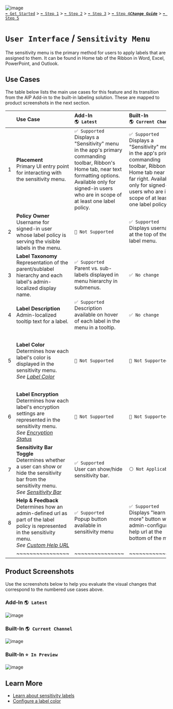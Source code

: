 ![image](https://user-images.githubusercontent.com/43501191/195164735-920ec45a-cd2c-41a1-9d22-6a557ca9ddc3.png)<br>
[`➡️ Get Started`](../../GetStarted.md) > [`➡️ Step 1`](../../AIP2MIPStep1.md) > [`➡️ Step 2`](../../AIP2MIPStep2.md) > [`➡️ Step 3`](../../AIP2MIPStep3.md) > [`➡️ Step 4`](../../AIP2MIPStep4.md)[***`Change Guide`***](../../CompareAIP2MIP.md) > [`➡️ Step 5`](../../AIP2MIPStep5.md)


# `User Interface` / `Sensitivity Menu`

The sensitivity menu is the primary method for users to apply labels that are assigned to them. It can be found in Home tab of the Ribbon in Word, Excel, PowerPoint, and Outlook.


## Use Cases

The table below lists the main use cases for this feature and its transition from the AIP Add-in to the built-in labeling solution. These are mapped to product screenshots in the next section.

|  | Use Case  | Add-In<br>`🌎 Latest`| Built-In<br>`🌎 Current Channel` | Built-In<br>`⭐ In Preview` |
| :----: | :---- | :---- | :---- | :---- |
| 1 | **Placement**<br>Primary UI entry point for interacting with the sensitivity menu. | `✅ Supported` <br>Displays a "Sensitivity" menu in the app's primary commanding toolbar, Ribbon's Home tab, near text formatting options. Available only for signed-in users who are in scope of at least one label policy. |  `✅ Supported` <br>Displays a "Sensitivity" menu in the app's primary commanding toolbar, Ribbon's Home tab near the far right. Available only for signed-in users who are in scope of at least one label policy. | `✅ No change` |
| 2 | **Policy Owner** <br>Username for signed-in user whose label policy is serving the visible labels in the menu. | `🚫 Not Supported` |  `✅ Supported` <br>Displays username at the top of the label menu. | `✅ No change` |
| 3 | **Label Taxonomy** <br>Representation of the parent/sublabel hierarchy and each label's admin-localized display name. | `✅ Supported` <br>Parent vs. sub-labels displayed in menu hierarchy in submenus. |  `✅ No change` | `✅ No change` |
| 4 | **Label Description** <br>Admin-localized tooltip text for a label.| `✅ Supported` <br>Description available on hover of each label in the menu in a tooltip.  |  `✅ No change` | `✅ No change` |
| 5 | **Label Color**<br>Determines how each label's color is displayed in the sensitivity menu.<br>*See [Label Color](LabelColors.md)* | `🚫 Not Supported` |  `🚫 Not Supported`| `✅ Supported` <br>Displays the color defined in the label information within the label icon. When no color is configured, the icon appears with no fill color. |
| 6 | **Label Encryption** <br>Determines how each label's encryption settings are represented in the sensitivity menu. <br>*See [Encryption Status](EncryptionStatus.md)* | `🚫 Not Supported` |  `🚫 Not Supported`| `✅ Supported` <br>Displays "lock" alongside label that applies encryption. |
| 7 | **Sensitivity Bar Toggle** <br>Determines whether a user can show or hide the sensitivity bar from the sensitivity menu.<br>*See [Sensitivity Bar](SensitivityBar.md)*| `✅ Supported` <br>User can show/hide sensitivity bar. |  `⚪ Not Applicable` | `🚫 Not Supported` |
| 8 | **Help & Feedback**   <br>Determines how an admin-defined url as part of the label policy is represented in the sensitivity menu.<br>*See [Custom Help URL](CustomHelpURL.md)*| `✅ Supported` <br>Popup button available in sensitivity menu |  `✅ Supported` <br>Displays "learn more" button with admin-configured help url at the bottom of the menu. | `✅ No change` |
|  | ~~~~~~~~~~~~~~~~ | ~~~~~~~~~~~~~~~ | ~~~~~~~~~~~~~~~ | ~~~~~~~~~~~~~~~ |

## Product Screenshots

Use the screenshots below to help you evaluate the visual changes that correspond to the numbered use cases above. 

### Add-In `🌎 Latest`

![image](https://user-images.githubusercontent.com/43501191/194768341-7b459df0-d85c-496f-9f71-edb5e5d493a9.png)


### Built-In `🌎 Current Channel`

![image](https://user-images.githubusercontent.com/43501191/194768592-b6e53ac9-f184-46a9-9ba8-f56bdaaae86d.png)

### Built-In `⭐ In Preview`

![image](https://user-images.githubusercontent.com/43501191/194768599-79cfe147-69c7-4e45-aca5-2eaf1cb4bf09.png)


## Learn More

- [Learn about sensitivity labels](https://learn.microsoft.com/en-us/microsoft-365/compliance/sensitivity-labels)
- [Configure a label color](https://learn.microsoft.com/en-us/microsoft-365/compliance/sensitivity-labels-office-apps?view=o365-worldwide#label-colors)
